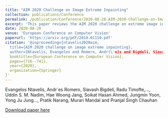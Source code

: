 ```yaml
---
title: "AIM 2020 Challenge on Image Extreme Inpainting"
collection: publications/Conference
permalink: /publication/Conference/2020-08-28-AIM-2020-Challenge-on-Image-Extreme-Inpainting
excerpt: 'This paper reviews the AIM 2020 challenge on extreme image inpainting.'
date: 2020-08-28
venue: 'European Conference on Computer Vision'
paperurl: 'https://arxiv.org/pdf/2010.01110.pdf'
citation: '@inproceedings{ntavelis2020aim,
  title={AIM 2020 challenge on image extreme inpainting},
  author={Ntavelis, Evangelos and Romero, Andr{\'e}s and Bigdeli, Siavash and Timofte, Radu and Hui, Zheng and Wang, Xiumei and Gao, Xinbo and Shin, Chajin and Kim, Taeoh and Son, Hanbin and others},
  booktitle={European Conference on Computer Vision},
  pages={716--741},
  year={2020},
  organization={Springer}
}'
---
```

Evangelos Ntavelis, Andr´es Romero, Siavash Bigdeli, Radu Timofte,..., Uddin S. M. Nadim, Hae Woong Jang, Soikat Hasan Ahmed, Jungmin Yoon, Yong Ju Jung..., Pratik Narang, Murari Mandal and Pranjal Singh Chauhan

[Download paper here](https://arxiv.org/pdf/2010.01110.pdf)
